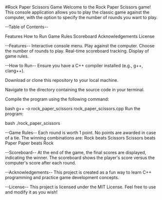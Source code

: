 #Rock Paper Scissors Game
Welcome to the Rock Paper Scissors game! This console application allows you to play the classic game against the computer, with the option to specify the number of rounds you want to play.

--Table of Contents--

Features
How to Run
Game Rules
Scoreboard
Acknowledgements
License

--Features--
Interactive console menu.
Play against the computer.
Choose the number of rounds to play.
Real-time scoreboard tracking.
Display of game rules.

--How to Run--
Ensure you have a C++ compiler installed (e.g., g++, clang++).

Download or clone this repository to your local machine.

Navigate to the directory containing the source code in your terminal.

Compile the program using the following command:

bash
g++ -o rock_paper_scissors rock_paper_scissors.cpp
Run the program:

bash
./rock_paper_scissors

--Game Rules--
Each round is worth 1 point.
No points are awarded in case of a tie.
The winning combinations are:
Rock beats Scissors
Scissors beats Paper
Paper beats Rock

--Scoreboard--
At the end of the game, the final scores are displayed, indicating the winner. The scoreboard shows the player's score versus the computer's score after each round.

--Acknowledgements--
This project is created as a fun way to learn C++ programming and practice game development concepts.

--License--
This project is licensed under the MIT License. Feel free to use and modify it as you wish!

